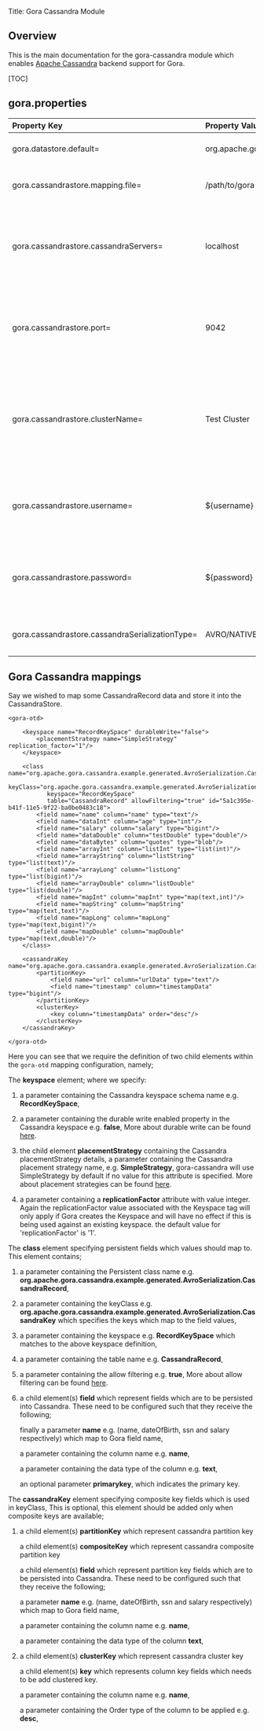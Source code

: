 Title: Gora Cassandra Module

## Overview
This is the main documentation for the gora-cassandra module which
enables [Apache Cassandra](https://cassandra.apache.org) backend support for Gora. 

[TOC]

## gora.properties 

<table class="table">
  <thead>
   <tr>
    <th align="left">Property Key</th>
    <th align="left">Property Value</th> 
    <th align="left">Required</th>
    <th align="left">Description</th>
   </tr>
  </thead>
  <tbody>
   <tr>
    <td>gora.datastore.default=</td>
    <td>org.apache.gora.cassandra.store.CassandraStore</td>
    <td>Yes</td>
    <td>Implementation of the persistent Java storage class</td>
   </tr>
   <tr>
    <td>gora.cassandrastore.mapping.file=</td>
    <td>/path/to/gora-cassandra-mapping.xml</td>
    <td>No</td>
    <td>The XML mapping file to be used. If no value is used this defaults to <code>gora-cassandra-mapping.xml</code></td>
   </tr>
   <tr>
    <td>gora.cassandrastore.cassandraServers=</td>
    <td>localhost</td>
    <td>Yes</td>
    <td>This value should specify the host for a running Cassandra server or node. In this case the server happens to be running on localhost which is the default Cassandra server configuration.</td>
   </tr>
   <tr>
    <td>gora.cassandrastore.port=</td>
    <td>9042</td>
    <td>Yes</td>
    <td>This value should specify the cql port for a running Cassandra server or node. In this case the server happens to be running on 9042 port which is the default Cassandra server configuration.</td>
   </tr>
   <tr>
    <td>gora.cassandrastore.clusterName=</td>
    <td>Test Cluster</td>
    <td>No</td>
    <td>This value should specify the cassandra cluster name for a running Cassandra server or node. In this case the server has configured to run with Cassandra cluster name as 'Test Cluster' which is the default Cassandra server configuration.</td>
   </tr>
   <tr>
    <td>gora.cassandrastore.username=</td>
    <td>${username}</td>
    <td>No</td>
    <td>The authentication details for passing a <b>username</b> to the CassandraHostConfigurator. This will be required if security is required for Cassandra reads and writes.</td>
   </tr>
   <tr>
    <td>gora.cassandrastore.password=</td>
    <td>${password}</td>
    <td>No</td>
    <td>The authentication details for passing a <b>password</b> to the CassandraHostConfigurator. This will be required if security is required for Cassandra reads and writes.</td>
   </tr>
   <tr>
    <td>gora.cassandrastore.cassandraSerializationType=</td>
    <td>AVRO/NATIVE</td>
    <td>No</td>
    <td>The serialization type for persist into the cassandra data store. default value is Native serialization type</td>
   </tr>
  </tbody>
</table>

## Gora Cassandra mappings 
Say we wished to map some CassandraRecord data and store it into the CassandraStore.

    <gora-otd>

        <keyspace name="RecordKeySpace" durableWrite="false">
            <placementStrategy name="SimpleStrategy" replication_factor="1"/>
        </keyspace>

        <class name="org.apache.gora.cassandra.example.generated.AvroSerialization.CassandraRecord"
               keyClass="org.apache.gora.cassandra.example.generated.AvroSerialization.CassandraKey"
               keyspace="RecordKeySpace"
               table="CassandraRecord" allowFiltering="true" id="5a1c395e-b41f-11e5-9f22-ba0be0483c18">
            <field name="name" column="name" type="text"/>
            <field name="dataInt" column="age" type="int"/>
            <field name="salary" column="salary" type="bigint"/>
            <field name="dataDouble" column="testDouble" type="double"/>
            <field name="dataBytes" column="quotes" type="blob"/>
            <field name="arrayInt" column="listInt" type="list(int)"/>
            <field name="arrayString" column="listString" type="list(text)"/>
            <field name="arrayLong" column="listLong" type="list(bigint)"/>
            <field name="arrayDouble" column="listDouble" type="list(double)"/>
            <field name="mapInt" column="mapInt" type="map(text,int)"/>
            <field name="mapString" column="mapString" type="map(text,text)"/>
            <field name="mapLong" column="mapLong" type="map(text,bigint)"/>
            <field name="mapDouble" column="mapDouble" type="map(text,double)"/>
        </class>

        <cassandraKey name="org.apache.gora.cassandra.example.generated.AvroSerialization.CassandraKey">
            <partitionKey>
                <field name="url" column="urlData" type="text"/>
                <field name="timestamp" column="timestampData" type="bigint"/>
            </partitionKey>
            <clusterKey>
                <key column="timestampData" order="desc"/>
            </clusterKey>
        </cassandraKey>

    </gora-otd>


Here you can see that we require the definition of two child elements within the 
<code>gora-otd</code> mapping configuration, namely;

The <b>keyspace</b> element; where we specify: 

1. a parameter containing the Cassandra keyspace schema name e.g. <b>RecordKeySpace</b>, 

2. a parameter containing the durable write enabled property in the Cassandra keyspace e.g. <b>false</b>, More about durable write can be found [here](https://docs.datastax.com/en/cassandra/2.1/cassandra/dml/dml_durability_c.html).

3. the child element <b>placementStrategy</b> containing the Cassandra placementStrategy details, a parameter containing the Cassandra placement strategy name,  e.g. <b>SimpleStrategy</b>, gora-cassandra will use SimpleStrategy by default if no value for this attribute is specified. More about placement strategies can be found [here](https://docs.datastax.com/en/archived/cassandra/2.0/cassandra/architecture/architectureDataDistributeReplication_c.html).

4. a parameter containing a <b>replicationFactor</b> attribute with value integer. Again the replicationFactor value associated with the Keyspace tag
   will only apply if Gora creates the Keyspace and will have no effect if this is being used against 
   an existing keyspace. the default value for 'replicationFactor' is '1'. 


The <b>class</b> element specifying persistent fields which values should map to. This element contains; 

1. a parameter containing the Persistent class name e.g. <b>org.apache.gora.cassandra.example.generated.AvroSerialization.CassandraRecord</b>, 

2. a parameter containing the keyClass e.g. <b>org.apache.gora.cassandra.example.generated.AvroSerialization.CassandraKey</b> which specifies the keys which map to the field values, 

3. a parameter containing the keyspace e.g. <b>RecordKeySpace</b> which matches to the above keyspace definition,

4. a parameter containing the table name e.g. <b>CassandraRecord</b>,

5. a parameter containing the allow filtering e.g. <b>true</b>, More about allow filtering can be found [here](https://www.datastax.com/dev/blog/allow-filtering-explained-2).

6. a child element(s) <b>field</b> which represent fields which are to be persisted into Cassandra. These need to be configured such that they receive the following;

   finally a parameter <b>name</b> e.g. (name, dateOfBirth, ssn and salary respectively) which map to Gora field name, 

   a parameter containing the column name e.g. <b>name</b>, 

   a parameter containing the data type of the column e.g. <b>text</b>,

   an optional parameter <b>primarykey</b>, which indicates the primary key.


The <b>cassandraKey</b> element specifying composite key fields which is used in keyClass, This is optional, this element should be added only when composite keys are available;	

1. a child element(s) <b>partitionKey</b> which represent cassandra partition key
    
   a child element(s) <b>compositeKey</b> which represent cassandra composite partition key

   a child element(s) <b>field</b> which represent partition key fields which are to be persisted into Cassandra. These need to be configured such that they receive the following;

   a parameter <b>name</b> e.g. (name, dateOfBirth, ssn and salary respectively) which map to Gora field name, 

   a parameter containing the column name e.g. <b>name</b>, 

   a parameter containing the data type of the column <b>text</b>,

2. a child element(s) <b>clusterKey</b> which represent cassandra cluster key

   a child element(s) <b>key</b> which represents column key fields which needs to be add clustered key. 

   a parameter containing the column name e.g. <b>name</b>, 

   a parameter containing the Order type of the column to be applied e.g. <b>desc</b>,

